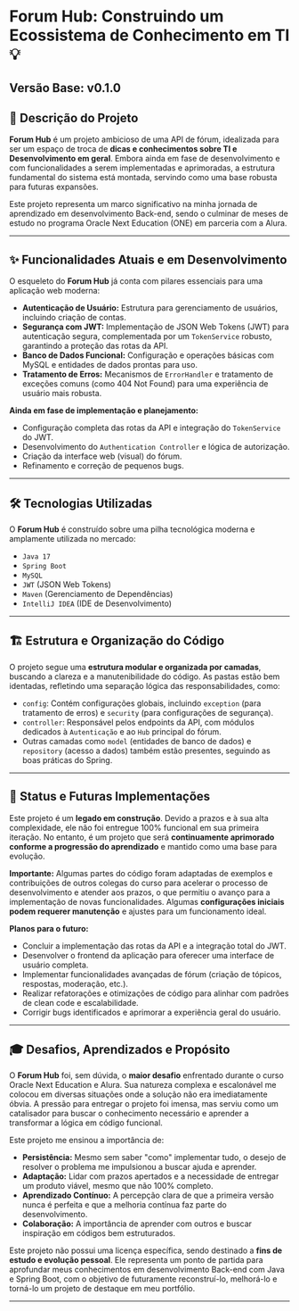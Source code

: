 # Forum Hub: Construindo um Ecossistema de Conhecimento em TI 💡
**Versão Base: v0.1.0**
---

## 📝 Descrição do Projeto

**Forum Hub** é um projeto ambicioso de uma API de fórum, idealizada para ser um espaço de troca de **dicas e conhecimentos sobre TI e Desenvolvimento em geral**. Embora ainda em fase de desenvolvimento e com funcionalidades a serem implementadas e aprimoradas, a estrutura fundamental do sistema está montada, servindo como uma base robusta para futuras expansões.

Este projeto representa um marco significativo na minha jornada de aprendizado em desenvolvimento Back-end, sendo o culminar de meses de estudo no programa Oracle Next Education (ONE) em parceria com a Alura.

---

## ✨ Funcionalidades Atuais e em Desenvolvimento

O esqueleto do **Forum Hub** já conta com pilares essenciais para uma aplicação web moderna:

* **Autenticação de Usuário:** Estrutura para gerenciamento de usuários, incluindo criação de contas.
* **Segurança com JWT:** Implementação de JSON Web Tokens (JWT) para autenticação segura, complementada por um `TokenService` robusto, garantindo a proteção das rotas da API.
* **Banco de Dados Funcional:** Configuração e operações básicas com MySQL e entidades de dados prontas para uso.
* **Tratamento de Erros:** Mecanismos de `ErrorHandler` e tratamento de exceções comuns (como 404 Not Found) para uma experiência de usuário mais robusta.

**Ainda em fase de implementação e planejamento:**

* Configuração completa das rotas da API e integração do `TokenService` do JWT.
* Desenvolvimento do `Authentication Controller` e lógica de autorização.
* Criação da interface web (visual) do fórum.
* Refinamento e correção de pequenos bugs.

---

## 🛠️ Tecnologias Utilizadas

O **Forum Hub** é construído sobre uma pilha tecnológica moderna e amplamente utilizada no mercado:

* `Java 17`
* `Spring Boot`
* `MySQL`
* `JWT` (JSON Web Tokens)
* `Maven` (Gerenciamento de Dependências)
* `IntelliJ IDEA` (IDE de Desenvolvimento)

---

## 🏗️ Estrutura e Organização do Código

O projeto segue uma **estrutura modular e organizada por camadas**, buscando a clareza e a manutenibilidade do código. As pastas estão bem identadas, refletindo uma separação lógica das responsabilidades, como:

* `config`: Contém configurações globais, incluindo `exception` (para tratamento de erros) e `security` (para configurações de segurança).
* `controller`: Responsável pelos endpoints da API, com módulos dedicados à `Autenticação` e ao `Hub` principal do fórum.
* Outras camadas como `model` (entidades de banco de dados) e `repository` (acesso a dados) também estão presentes, seguindo as boas práticas do Spring.

---

## 🚀 Status e Futuras Implementações

Este projeto é um **legado em construção**. Devido a prazos e à sua alta complexidade, ele não foi entregue 100% funcional em sua primeira iteração. No entanto, é um projeto que será **continuamente aprimorado conforme a progressão do aprendizado** e mantido como uma base para evolução.

**Importante:** Algumas partes do código foram adaptadas de exemplos e contribuições de outros colegas do curso para acelerar o processo de desenvolvimento e atender aos prazos, o que permitiu o avanço para a implementação de novas funcionalidades. Algumas **configurações iniciais podem requerer manutenção** e ajustes para um funcionamento ideal.

**Planos para o futuro:**

* Concluir a implementação das rotas da API e a integração total do JWT.
* Desenvolver o frontend da aplicação para oferecer uma interface de usuário completa.
* Implementar funcionalidades avançadas de fórum (criação de tópicos, respostas, moderação, etc.).
* Realizar refatorações e otimizações de código para alinhar com padrões de clean code e escalabilidade.
* Corrigir bugs identificados e aprimorar a experiência geral do usuário.

---

## 🎓 Desafios, Aprendizados e Propósito

O **Forum Hub** foi, sem dúvida, o **maior desafio** enfrentado durante o curso Oracle Next Education e Alura. Sua natureza complexa e escalonável me colocou em diversas situações onde a solução não era imediatamente óbvia. A pressão para entregar o projeto foi imensa, mas serviu como um catalisador para buscar o conhecimento necessário e aprender a transformar a lógica em código funcional.

Este projeto me ensinou a importância de:

* **Persistência:** Mesmo sem saber "como" implementar tudo, o desejo de resolver o problema me impulsionou a buscar ajuda e aprender.
* **Adaptação:** Lidar com prazos apertados e a necessidade de entregar um produto viável, mesmo que não 100% completo.
* **Aprendizado Contínuo:** A percepção clara de que a primeira versão nunca é perfeita e que a melhoria contínua faz parte do desenvolvimento.
* **Colaboração:** A importância de aprender com outros e buscar inspiração em códigos bem estruturados.

Este projeto não possui uma licença específica, sendo destinado a **fins de estudo e evolução pessoal**. Ele representa um ponto de partida para aprofundar meus conhecimentos em desenvolvimento Back-end com Java e Spring Boot, com o objetivo de futuramente reconstruí-lo, melhorá-lo e torná-lo um projeto de destaque em meu portfólio.

---
